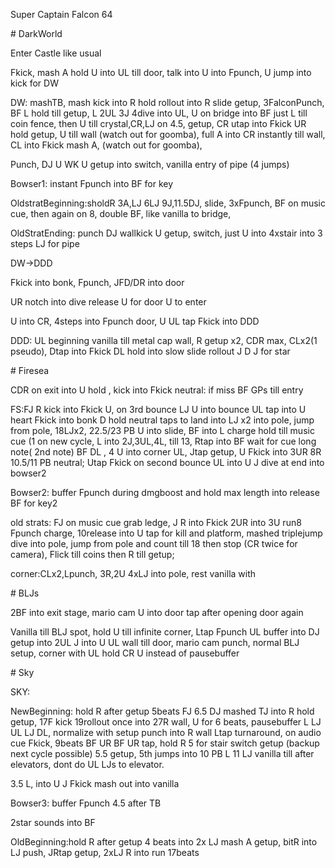 Super Captain Falcon 64

\# DarkWorld

Enter Castle like usual

Fkick, mash A hold U into UL till door, talk into U into Fpunch, U jump
into kick for DW

DW: mashTB, mash kick into R hold rollout into R slide getup,
3FalconPunch, BF L hold till getup, L 2UL 3J 4dive into UL, U on bridge
into BF just L till coin fence, then U till crystal,CR,LJ on 4.5, getup,
CR utap into Fkick UR hold getup, U till wall (watch out for goomba),
full A into CR instantly till wall, CL into Fkick mash A, (watch out for
goomba),

Punch, DJ U WK U getup into switch, vanilla entry of pipe (4 jumps)

Bowser1: instant Fpunch into BF for key

OldstratBeginning:sholdR 3A,LJ 6LJ 9J,11.5DJ, slide, 3xFpunch, BF on
music cue, then again on 8, double BF, like vanilla to bridge,

OldStratEnding: punch DJ wallkick U getup, switch, just U into 4xstair
into 3 steps LJ for pipe

DW-\>DDD

Fkick into bonk, Fpunch, JFD/DR into door

UR notch into dive release U for door U to enter

U into CR, 4steps into Fpunch door, U UL tap Fkick into DDD

DDD: UL beginning vanilla till metal cap wall, R getup x2, CDR max,
CLx2(1 pseudo), Dtap into Fkick DL hold into slow slide rollout J D J
for star

\# Firesea

CDR on exit into U hold , kick into Fkick neutral: if miss BF GPs till
entry

FS:FJ R kick into Fkick U, on 3rd bounce LJ U into bounce UL tap into U
heart Fkick into bonk D hold neutral taps to land into LJ x2 into pole,
jump from pole, 18LJx2, 22.5/23 PB U into slide, BF into L charge hold
till music cue (1 on new cycle, L into 2J,3UL,4L, till 13, Rtap into BF
wait for cue long note( 2nd note) BF DL , 4 U into corner UL, Jtap
getup, U Fkick into 3UR 8R 10.5/11 PB neutral; Utap Fkick on second
bounce UL into U J dive at end into bowser2

Bowser2: buffer Fpunch during dmgboost and hold max length into release
BF for key2

old strats: FJ on music cue grab ledge, J R into Fkick 2UR into 3U run8
Fpunch charge, 10release into U tap for kill and platform, mashed
triplejump dive into pole, jump from pole and count till 18 then stop
(CR twice for camera), Flick till coins then R till getup;

corner:CLx2,Lpunch, 3R,2U 4xLJ into pole, rest vanilla with

\# BLJs

2BF into exit stage, mario cam U into door tap after opening door again

Vanilla till BLJ spot, hold U till infinite corner, Ltap Fpunch UL
buffer into DJ getup into 2UL J into U UL wall till door, mario cam
punch, normal BLJ setup, corner with UL hold CR U instead of pausebuffer

\# Sky

SKY:

NewBeginning: hold R after getup 5beats FJ 6.5 DJ mashed TJ into R hold
getup, 17F kick 19rollout once into 27R wall, U for 6 beats, pausebuffer
L LJ UL LJ DL, normalize with setup punch into R wall Ltap turnaround,
on audio cue Fkick, 9beats BF UR BF UR tap, hold R 5 for stair switch
getup (backup next cycle possible) 5.5 getup, 5th jumps into 10 PB L 11
LJ vanilla till after elevators, dont do UL LJs to elevator.

3.5 L, into U J Fkick mash out into vanilla

Bowser3: buffer Fpunch 4.5 after TB

2star sounds into BF

OldBeginning:hold R after getup 4 beats into 2x LJ mash A getup, bitR
into LJ push, JRtap getup, 2xLJ R into run 17beats
